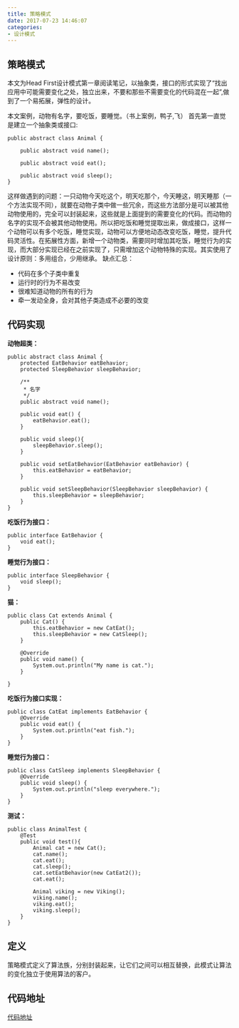 ```yaml
---
title: 策略模式
date: 2017-07-23 14:46:07
categories: 
- 设计模式
---
```


##	策略模式

本文为Head First设计模式第一章阅读笔记，以抽象类，接口的形式实现了“找出应用中可能需要变化之处，独立出来，不要和那些不需要变化的代码混在一起”,做到了一个易拓展，弹性的设计。
<!--more-->
本文案例，动物有名字，要吃饭，要睡觉。（书上案例，鸭子,飞）
首先第一直觉是建立一个抽象类或接口:
```+java
public abstract class Animal {
    
    public abstract void name();

    public abstract void eat();

    public abstract void sleep();
}
```
这样做遇到的问题：一只动物今天吃这个，明天吃那个，今天睡这，明天睡那（一个方法实现不同），就要在动物子类中做一些冗余，而这些方法部分是可以被其他动物使用的，完全可以封装起来，这些就是上面提到的需要变化的代码。而动物的名字的实现不会被其他动物使用。所以把吃饭和睡觉提取出来，做成接口，这样一个动物可以有多个吃饭，睡觉实现，动物可以方便地动态改变吃饭，睡觉，提升代码灵活性。在拓展性方面，新增一个动物类，需要同时增加其吃饭，睡觉行为的实现，而大部分实现已经在之前实现了，只需增加这个动物特殊的实现。其实使用了设计原则：多用组合，少用继承。
缺点汇总：
*	代码在多个子类中重复
*	运行时的行为不易改变
*	很难知道动物的所有的行为
*	牵一发动全身，会对其他子类造成不必要的改变

## 代码实现
**动物超类：**

```+java
public abstract class Animal {
    protected EatBehavior eatBehavior;
    protected SleepBehavior sleepBehavior;

    /**
     * 名字
     */
    public abstract void name();

    public void eat() {
        eatBehavior.eat();
    }

    public void sleep(){
        sleepBehavior.sleep();
    }

    public void setEatBehavior(EatBehavior eatBehavior) {
        this.eatBehavior = eatBehavior;
    }

    public void setSleepBehavior(SleepBehavior sleepBehavior) {
        this.sleepBehavior = sleepBehavior;
    }
}

```


**吃饭行为接口：**
```+java
public interface EatBehavior {
    void eat();
}
```

**睡觉行为接口：**
```+java
public interface SleepBehavior {
    void sleep();
}
```


**猫：**
```+java
public class Cat extends Animal {
    public Cat() {
        this.eatBehavior = new CatEat();
        this.sleepBehavior = new CatSleep();
    }

    @Override
    public void name() {
        System.out.println("My name is cat.");
    }

}
```

**吃饭行为接口实现：**
```+java
public class CatEat implements EatBehavior {
    @Override
    public void eat() {
        System.out.println("eat fish.");
    }
}
```

**睡觉行为接口：**
```+java
public class CatSleep implements SleepBehavior {
    @Override
    public void sleep() {
        System.out.println("sleep everywhere.");
    }
}
```

**测试：**
```+java
public class AnimalTest {
    @Test
    public void test(){
        Animal cat = new Cat();
        cat.name();
        cat.eat();
        cat.sleep();
        cat.setEatBehavior(new CatEat2());
        cat.eat();

        Animal viking = new Viking();
        viking.name();
        viking.eat();
        viking.sleep();
    }
}
```

## 定义
策略模式定义了算法族，分别封装起来，让它们之间可以相互替换，此模式让算法的变化独立于使用算法的客户。

## 代码地址
[代码地址](https://coding.net/u/YoKv/p/readingNotes/git/tree/master/design-patterns/src/main/java/space/aiyo/gettingStarted)  




